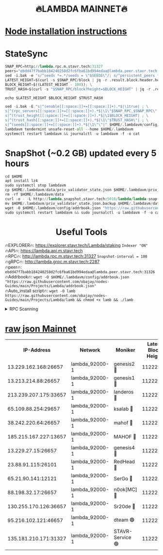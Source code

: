 <h1 align="center"> 🔥LAMBDA MAINNET🔥</h1>


[Node installation instructions](https://github.com/obajay/nodes-Guides/tree/main/Projects/Lambda)
=


# StateSync
```python
SNAP_RPC=http://lambda.rpc.m.stavr.tech:31327
peers="ebdd47f7babb184240258d2fc6fba61bd994edaa@lambda.peer.stavr.tech:31326" 
sed -i.bak -e "s/^seeds *=.*/seeds = \"$SEEDS\"/; s/^persistent_peers *=.*/persistent_peers = \"$PEERS\"/" $HOME/.lambdavm/config/config.toml
LATEST_HEIGHT=$(curl -s $SNAP_RPC/block | jq -r .result.block.header.height); \
BLOCK_HEIGHT=$((LATEST_HEIGHT - 100)); \
TRUST_HASH=$(curl -s "$SNAP_RPC/block?height=$BLOCK_HEIGHT" | jq -r .result.block_id.hash)

echo $LATEST_HEIGHT $BLOCK_HEIGHT $TRUST_HASH

sed -i.bak -E "s|^(enable[[:space:]]+=[[:space:]]+).*$|\1true| ; \
s|^(rpc_servers[[:space:]]+=[[:space:]]+).*$|\1\"$SNAP_RPC,$SNAP_RPC\"| ; \
s|^(trust_height[[:space:]]+=[[:space:]]+).*$|\1$BLOCK_HEIGHT| ; \
s|^(trust_hash[[:space:]]+=[[:space:]]+).*$|\1\"$TRUST_HASH\"| ; \
s|^(seeds[[:space:]]+=[[:space:]]+).*$|\1\"\"|" $HOME/.lambdavm/config/config.toml
lambdavm tendermint unsafe-reset-all --home $HOME/.lambdavm
systemctl restart lambdavm && journalctl -u lambdavm -f -o cat

```
# SnapShot (~0.2 GB) updated every 5 hours
```python
cd $HOME
apt install lz4
sudo systemctl stop lambdavm
cp $HOME/.lambdavm/data/priv_validator_state.json $HOME/.lambdavm/priv_validator_state.json.backup
rm -rf $HOME/.lambdavm/data
curl -o - -L http://lambda.snapshot.stavr.tech:5016/lambda/lambda-snap.tar.lz4 | lz4 -c -d - | tar -x -C $HOME/.lambdavm --strip-components 2
mv $HOME/.lambdavm/priv_validator_state.json.backup $HOME/.lambdavm/data/priv_validator_state.json
wget -O $HOME/.lambdavm/config/addrbook.json "https://raw.githubusercontent.com/obajay/nodes-Guides/main/Projects/Lambda/addrbook.json"
sudo systemctl restart lambdavm && sudo journalctl -u lambdavm -f -o cat
```
 <h1 align="center"> Useful Tools</h1>

🔥EXPLORER🔥:      https://explorer.stavr.tech/Lambda/staking	        `Indexer "ON"` \
🔥API🔥: 			 		 https://lambda.api.m.stavr.tech \
🔥RPC🔥:           http://lambda.rpc.m.stavr.tech:31327	              `Snapshot-interval = 100` \
🔥gRPC🔥:          http://lambda.grpc.m.stavr.tech:2287 \
🔥peer🔥:					 `ebdd47f7babb184240258d2fc6fba61bd994edaa@lambda.peer.stavr.tech:31326` \
🔥Addrbook🔥:    ```wget -O $HOME/.lambdavm/config/addrbook.json "https://raw.githubusercontent.com/obajay/nodes-Guides/main/Projects/Lambda/addrbook.json"``` \
🔥Auto_install script🔥: ```wget -O lamb https://raw.githubusercontent.com/obajay/nodes-Guides/main/Projects/Lambda/lamb && chmod +x lamb && ./lamb```


<details>
<summary>RPC Scanning</summary>

<h2 align="center"> We scan nodes in real time every 4 hours. And we provide the final result of RPC endpoints.
We cannot influence the operation of these nodes in any way. </h2>


```python
If Voting Power is higher than 0 --> then the Node is a validator of the network and may be subject to attack and be a potential threat to the chain.
```
```python
We marked such validators with a red symbol
```

</details>

[raw json Mainnet](https://rpc-check.lambm.stavr.tech/lambm/rpc-lambm-result.json)
=


<table><tr><th>IP-Address</th><th>Network</th><th>Moniker</th><th>Latest Block Height</th><th>Earliest Block Height</th><th>Catching Up</th><th>Tx Index</th><th>Voting Power</th><th>Scan Time</th></tr><tr><td>13.229.162.168:26657</td><td>lambda_92000-1</td><td>genesis2 🔴</td><td>11222005</td><td>1</td><td>False</td><td>on</td><td>16689330</td><td>2024-01-19T12:30:24.147149147UTC</td></tr><tr><td>13.213.214.88:26657</td><td>lambda_92000-1</td><td>genesis1 🔴</td><td>11222006</td><td>1</td><td>False</td><td>on</td><td>107835</td><td>2024-01-19T12:30:29.080685283UTC</td></tr><tr><td>213.239.207.175:33657</td><td>lambda_92000-1</td><td>landeros 🔴</td><td>11222003</td><td>8136001</td><td>False</td><td>off</td><td>1395525</td><td>2024-01-19T12:30:18.072087979UTC</td></tr><tr><td>65.109.88.254:29657</td><td>lambda_92000-1</td><td>ksalab 🔴</td><td>11222007</td><td>8715001</td><td>False</td><td>on</td><td>507955</td><td>2024-01-19T12:30:34.275881977UTC</td></tr><tr><td>38.242.220.64:26657</td><td>lambda_92000-1</td><td>mahof 🔴</td><td>11222003</td><td>10131001</td><td>False</td><td>off</td><td>770350</td><td>2024-01-19T12:30:13.697112560UTC</td></tr><tr><td>185.215.167.227:13657</td><td>lambda_92000-1</td><td>MAHOF 🔴</td><td>11222006</td><td>10134001</td><td>False</td><td>on</td><td>2051510</td><td>2024-01-19T12:30:27.798311350UTC</td></tr><tr><td>13.229.27.15:26657</td><td>lambda_92000-1</td><td>genesis4 🔴</td><td>11222006</td><td>11043001</td><td>False</td><td>on</td><td>9763079</td><td>2024-01-19T12:30:27.484749969UTC</td></tr><tr><td>23.88.91.115:26101</td><td>lambda_92000-1</td><td>RedHead 🔴</td><td>11222003</td><td>11122003</td><td>False</td><td>off</td><td>553202</td><td>2024-01-19T12:30:18.740334687UTC</td></tr><tr><td>65.21.90.141:12121</td><td>lambda_92000-1</td><td>SerGo 🔴</td><td>11222007</td><td>11122007</td><td>False</td><td>off</td><td>10611909</td><td>2024-01-19T12:30:36.715890613UTC</td></tr><tr><td>88.198.32.17:26657</td><td>lambda_92000-1</td><td>n0ok[MC] 🔴</td><td>11222007</td><td>11122007</td><td>False</td><td>off</td><td>1578630</td><td>2024-01-19T12:30:39.694930699UTC</td></tr><tr><td>130.255.170.126:36657</td><td>lambda_92000-1</td><td>Sr20de 🔴</td><td>11222003</td><td>11208001</td><td>False</td><td>off</td><td>675580</td><td>2024-01-19T12:30:18.495088766UTC</td></tr><tr><td>95.216.102.121:46657</td><td>lambda_92000-1</td><td>dteam 🟢</td><td>11222007</td><td>11208001</td><td>False</td><td>off</td><td>0</td><td>2024-01-19T12:30:33.849501314UTC</td></tr><tr><td>135.181.210.171:31327</td><td>lambda_92000-1</td><td>STAVR-Service 🟢</td><td>11222007</td><td>11220001</td><td>False</td><td>on</td><td>0</td><td>2024-01-19T12:30:33.502714882UTC</td></tr></table>
